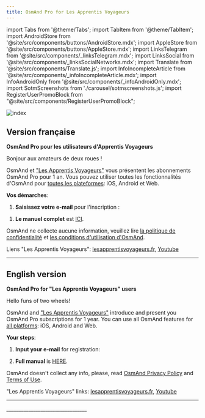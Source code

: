```yaml
---
title: OsmAnd Pro for Les Apprentis Voyageurs
---
```


import Tabs from '@theme/Tabs';
import TabItem from '@theme/TabItem';
import AndroidStore from '@site/src/components/buttons/AndroidStore.mdx';
import AppleStore from '@site/src/components/buttons/AppleStore.mdx';
import LinksTelegram from '@site/src/components/_linksTelegram.mdx';
import LinksSocial from '@site/src/components/_linksSocialNetworks.mdx';
import Translate from '@site/src/components/Translate.js';
import InfoIncompleteArticle from '@site/src/components/_infoIncompleteArticle.mdx';
import InfoAndroidOnly from '@site/src/components/_infoAndroidOnly.mdx';
import SotmScreenshots from './carousel/sotmscreenshots.js';
import RegisterUserPromoBlock from "@site/src/components/RegisterUserPromoBlock";

![index](@site/static/img/promo/apprentis/apprentis.png)

## Version française

**OsmAnd Pro pour les utilisateurs d'Apprentis Voyageurs**

Bonjour aux amateurs de deux roues !

OsmAnd et ["Les Apprentis Voyageurs"](https://lesapprentisvoyageurs.fr/) vous présentent les abonnements OsmAnd Pro pour 1 an. Vous pouvez utiliser toutes les fonctionnalités d'OsmAnd pour [toutes les plateformes](https://osmand.net/docs/user/personal/osmand-cloud#cross-platform): iOS, Android et Web.

**Vos démarches**:

1. **Saisissez votre e-mail** pour l'inscription :

<RegisterUserPromoBlock  promoKey='greg'/>

<p> </p>

1. **Le manuel complet** est [ICI](https://osmand.net/promo/manual).


OsmAnd ne collecte aucune information, veuillez lire [la politique de confidentialité](https://osmand.net/docs/legal/privacy-policy) et [les conditions d'utilisation d'OsmAnd](https://osmand.net/docs/legal/terms-of-use).

Liens "Les Apprentis Voyageurs": [lesapprentisvoyageurs.fr](https://lesapprentisvoyageurs.fr/), [Youtube](https://www.youtube.com/@greg-lesapprentisvoyageurs)

________________________________


## English version

**OsmAnd Pro for "Les Apprentis Voyageurs" users**

Hello funs of two wheels!

OsmAnd and ["Les Apprentis Voyageurs"](https://lesapprentisvoyageurs.fr/) introduce and present you OsmAnd Pro subscriptions for 1 year. 
You can use all OsmAnd features for [all platforms](https://osmand.net/docs/user/personal/osmand-cloud#cross-platform): iOS, Android and Web.

**Your steps**:

1. **Input your e-mail** for registration:
   
<RegisterUserPromoBlock  promoKey='greg'/>

<p> </p>

2. **Full manual** is [HERE](https://osmand.net/promo/manual#english-version).

OsmAnd doesn't collect any info, please, read [OsmAnd Privacy Policy](https://osmand.net/docs/legal/privacy-policy) and [Terms of Use](https://osmand.net/docs/legal/terms-of-use).

"Les Apprentis Voyageurs" links: [lesapprentisvoyageurs.fr](https://lesapprentisvoyageurs.fr/), [Youtube](https://www.youtube.com/@greg-lesapprentisvoyageurs)
________________________________

<SotmScreenshots />
_________________________________


<LinksSocial/>
<LinksTelegram/>

